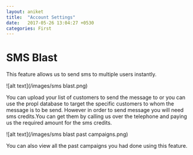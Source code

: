 ```yaml
---
layout: aniket
title:  "Account Settings"
date:   2017-05-26 13:04:27 +0530
categories: First
---
```


# SMS Blast

This feature allows us to send sms to multiple users instantly.

![alt text](/images/sms blast.png)

 You can upload your list of customers to send the message to or you can use the propl database to target the specific customers to whom the message is to be send.
However in order to send message you will need sms credits.You can get them by calling us over the telephone and paying us the required amount for the sms credits.

![alt text](/images/sms blast past campaigns.png)

You can also view all the past campaigns you had done using this feature.
